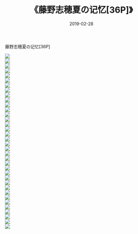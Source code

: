 ﻿---
layout: post
title:  《藤野志穂夏の记忆[36P]》
date:   2019-02-28
img: http://pic.660000.xyz/1:/唯美/2019/藤野志穂夏の记忆[36P]/000.jpg
categories: [美女, 清纯, 唯美]
---

藤野志穂夏の记忆[36P]

  ![](http://pic.660000.xyz/1:/唯美/2019/藤野志穂夏の记忆[36P]/001.jpg) <br> ![](http://pic.660000.xyz/1:/唯美/2019/藤野志穂夏の记忆[36P]/002.jpg) <br> ![](http://pic.660000.xyz/1:/唯美/2019/藤野志穂夏の记忆[36P]/003.jpg) <br> ![](http://pic.660000.xyz/1:/唯美/2019/藤野志穂夏の记忆[36P]/004.jpg) <br> ![](http://pic.660000.xyz/1:/唯美/2019/藤野志穂夏の记忆[36P]/005.jpg) <br> ![](http://pic.660000.xyz/1:/唯美/2019/藤野志穂夏の记忆[36P]/006.jpg) <br> ![](http://pic.660000.xyz/1:/唯美/2019/藤野志穂夏の记忆[36P]/007.jpg) <br> ![](http://pic.660000.xyz/1:/唯美/2019/藤野志穂夏の记忆[36P]/008.jpg) <br> ![](http://pic.660000.xyz/1:/唯美/2019/藤野志穂夏の记忆[36P]/009.jpg) <br> ![](http://pic.660000.xyz/1:/唯美/2019/藤野志穂夏の记忆[36P]/010.jpg) <br> ![](http://pic.660000.xyz/1:/唯美/2019/藤野志穂夏の记忆[36P]/011.jpg) <br> ![](http://pic.660000.xyz/1:/唯美/2019/藤野志穂夏の记忆[36P]/012.jpg) <br> ![](http://pic.660000.xyz/1:/唯美/2019/藤野志穂夏の记忆[36P]/013.jpg) <br> ![](http://pic.660000.xyz/1:/唯美/2019/藤野志穂夏の记忆[36P]/014.jpg) <br> ![](http://pic.660000.xyz/1:/唯美/2019/藤野志穂夏の记忆[36P]/015.jpg) <br> ![](http://pic.660000.xyz/1:/唯美/2019/藤野志穂夏の记忆[36P]/016.jpg) <br> ![](http://pic.660000.xyz/1:/唯美/2019/藤野志穂夏の记忆[36P]/017.jpg) <br> ![](http://pic.660000.xyz/1:/唯美/2019/藤野志穂夏の记忆[36P]/018.jpg) <br> ![](http://pic.660000.xyz/1:/唯美/2019/藤野志穂夏の记忆[36P]/019.jpg) <br> ![](http://pic.660000.xyz/1:/唯美/2019/藤野志穂夏の记忆[36P]/020.jpg) <br> ![](http://pic.660000.xyz/1:/唯美/2019/藤野志穂夏の记忆[36P]/021.jpg) <br> ![](http://pic.660000.xyz/1:/唯美/2019/藤野志穂夏の记忆[36P]/022.jpg) <br> ![](http://pic.660000.xyz/1:/唯美/2019/藤野志穂夏の记忆[36P]/023.jpg) <br> ![](http://pic.660000.xyz/1:/唯美/2019/藤野志穂夏の记忆[36P]/024.jpg) <br> ![](http://pic.660000.xyz/1:/唯美/2019/藤野志穂夏の记忆[36P]/025.jpg) <br> ![](http://pic.660000.xyz/1:/唯美/2019/藤野志穂夏の记忆[36P]/026.jpg) <br> ![](http://pic.660000.xyz/1:/唯美/2019/藤野志穂夏の记忆[36P]/027.jpg) <br> ![](http://pic.660000.xyz/1:/唯美/2019/藤野志穂夏の记忆[36P]/028.jpg) <br> ![](http://pic.660000.xyz/1:/唯美/2019/藤野志穂夏の记忆[36P]/029.jpg) <br> ![](http://pic.660000.xyz/1:/唯美/2019/藤野志穂夏の记忆[36P]/030.jpg) <br> ![](http://pic.660000.xyz/1:/唯美/2019/藤野志穂夏の记忆[36P]/031.jpg) <br> ![](http://pic.660000.xyz/1:/唯美/2019/藤野志穂夏の记忆[36P]/032.jpg) <br> ![](http://pic.660000.xyz/1:/唯美/2019/藤野志穂夏の记忆[36P]/033.jpg) <br> ![](http://pic.660000.xyz/1:/唯美/2019/藤野志穂夏の记忆[36P]/034.jpg) <br> ![](http://pic.660000.xyz/1:/唯美/2019/藤野志穂夏の记忆[36P]/035.jpg) <br> ![](http://pic.660000.xyz/1:/唯美/2019/藤野志穂夏の记忆[36P]/036.jpg) <br>
